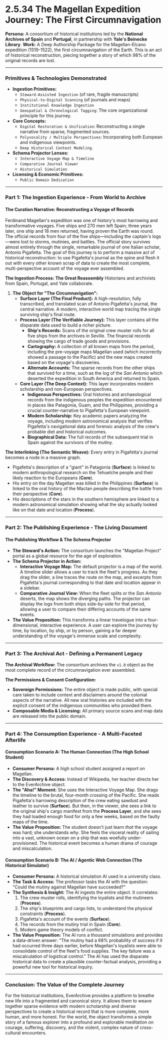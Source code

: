 # 2.5.34 The Magellan Expedition Journey: The First Circumnavigation

**Persona:** A consortium of historical institutions led by the **National Archives of Spain** and **Portugal**, in partnership with **Yale's Beinecke Library**.
**Work:** A Deep Authorship Package for the Magellan-Elcano expedition (1519-1522), the first circumnavigation of the Earth. This is an act of historical reconstruction, piecing together a story of which 98% of the original records are lost.

---

### **Primitives & Technologies Demonstrated**

*   **Ingestion Primitives:**
    *   `Steward-Assisted Ingestion` (of rare, fragile manuscripts)
    *   `Physical-to-Digital Scanning` (of journals and maps)
    *   `Institutional Knowledge Ingestion`
    *   `Geospatial & Chronological Tagging`: The core organizational principle for this journey.
*   **Core Concepts:**
    *   `Digital Restoration & Unification`: Reconstructing a single narrative from sparse, fragmented sources.
    *   `Polyvocality / Multiple Perspectives`: Incorporating both European and indigenous viewpoints.
    *   `Deep Historical Context Modeling`.
*   **Schema Projector Lenses:**
    *   `Interactive Voyage Map & Timeline`
    *   `Comparative Journal Viewer`
    *   `Historical Simulation`
*   **Licensing & Economic Primitives:**
    *   `Public Domain Dedication`

---

### **Part 1: The Ingestion Experience - From World to Archive**

#### **The Curation Narrative: Reconstructing a Voyage of Records**
Ferdinand Magellan's expedition was one of history's most harrowing and transformative voyages. Five ships and 270 men left Spain; three years later, one ship and 18 men returned, having proven the Earth was round. The official records from four of the five ships—including the captain's logs—were lost to storms, mutinies, and battles. The official story survives almost entirely through the single, remarkable journal of one Italian scholar, Antonio Pigafetta. The goal of this journey is to perform a massive act of historical reconstruction: to use Pigafetta's journal as the spine and flesh it out with every other known scrap of data to create the most complete, multi-perspective account of the voyage ever assembled.

**The Ingestion Process: The Great Reassembly**
Historians and archivists from Spain, Portugal, and Yale collaborate.

1.  **The Object for "The Circumnavigation":**
    *   **Surface Layer (The Final Product):** A high-resolution, fully transcribed, and translated scan of Antonio Pigafetta's journal, the central narrative. A modern, interactive world map tracing the single surviving ship's final route.
    *   **Process Layer (The Verifiable Journey):** This layer contains all the disparate data used to build a richer picture.
        *   **Ship's Records:** Scans of the original crew muster rolls for all five ships from the archives in Seville. The financial records showing the cargo of trade goods and provisions.
        *   **Cartography:** A collection of all known maps from the period, including the pre-voyage maps Magellan used (which incorrectly showed a passage to the Pacific) and the new maps created based on the voyage's discoveries.
        *   **Alternate Accounts:** The sparse records from the other ships that survived for a time, such as the log of the *San Antonio* which deserted the expedition in South America and returned to Spain.
    *   **Core Layer (The Deep Context):** This layer incorporates modern scholarship and non-European perspectives.
        *   **Indigenous Perspectives:** Oral histories and archaeological records from the indigenous peoples the expedition encountered in places like Patagonia, Guam, and the Philippines, providing a crucial counter-narrative to Pigafetta's European viewpoint.
        *   **Modern Scholarship:** Key academic papers analyzing the voyage, including modern astronomical analysis that verifies Pigafetta's navigational data and forensic analysis of the crew's probable diet and historical outcomes.
        *   **Biographical Data:** The full records of the subsequent trial in Spain against the survivors of the mutiny.

**The Interlinking (The Semantic Weave):**
Every entry in Pigafetta's journal becomes a node in a massive graph.
*   Pigafetta's description of a "giant" in Patagonia (**Surface**) is linked to modern anthropological research on the Tehuelche people and their likely reaction to the Europeans (**Core**).
*   His entry on the day Magellan was killed in the Philippines (**Surface**) is linked to the oral history of the Mactan people describing the battle from their perspective (**Core**).
*   His descriptions of the stars in the southern hemisphere are linked to a modern astronomical simulation showing what the sky actually looked like on that date and location (**Process**).

---

### **Part 2: The Publishing Experience - The Living Document**

#### **The Publishing Workflow & The Schema Projector**
*   **The Steward's Action:** The consortium launches the "Magellan Project" portal as a global resource for the age of exploration.
*   **The Schema Projector in Action:**
    *   **Interactive Voyage Map:** The default projector is a map of the world. A timeline slider allows a user to track the fleet's progress. As they drag the slider, a line traces the route on the map, and excerpts from Pigafetta's journal corresponding to that date and location appear in a sidebar.
    *   **Comparative Journal View:** When the fleet splits or the *San Antonio* deserts, the map shows the diverging paths. The projector can display the logs from both ships side-by-side for that period, allowing a user to compare their differing accounts of the same events.
*   **The Value Proposition:** This transforms a linear travelogue into a four-dimensional, interactive experience. A user can explore the journey by time, by location, by ship, or by person, gaining a far deeper understanding of the voyage's immense scale and complexity.

---

### **Part 3: The Archival Act - Defining a Permanent Legacy**

**The Archival Workflow:**
The consortium archives the `v1.0` object as the most complete record of the circumnavigation ever assembled.

**The Permissions & Consent Configuration:**
*   **Sovereign Permissions:** The entire object is made public, with special care taken to include context and disclaimers around the colonial aspects of the narrative. All new oral histories are included with the explicit consent of the indigenous communities who provided them.
*   **Composable Media & Licensing:** All primary source scans and map data are released into the public domain.

---

### **Part 4: The Consumption Experience - A Multi-Faceted Afterlife**

#### **Consumption Scenario A: The Human Connection (The High School Student)**
*   **Consumer Persona:** A high school student assigned a report on Magellan.
*   **The Discovery & Access:** Instead of Wikipedia, her teacher directs her to the EverArchive object.
*   **The "Aha!" Moment:** She uses the Interactive Voyage Map. She drags the timeline to the brutal, four-month crossing of the Pacific. She reads Pigafetta's harrowing description of the crew eating sawdust and leather to survive (**Surface**). But then, in the viewer, she sees a link to the original ship's cargo manifest from the **Process Layer**, and she sees they had loaded enough food for only a few weeks, based on the faulty maps of the time.
*   **The Value Proposition:** The student doesn't just learn *that* the voyage was hard; she understands *why*. She feels the visceral reality of sailing into a vast, unknown ocean on a ship that was woefully under-provisioned. The historical event becomes a human drama of courage and miscalculation.

#### **Consumption Scenario B: The AI / Agentic Web Connection (The Historical Simulator)**
*   **Consumer Persona:** A historical simulation AI used in a university class.
*   **The Task & Access:** The professor tasks the AI with the question: "Could the mutiny against Magellan have succeeded?"
*   **The Synthesis & Insight:** The AI ingests the entire object. It correlates:
    1.  The crew muster rolls, identifying the loyalists and the mutineers (**Process**).
    2.  The ship's blueprints and cargo lists, to understand the physical constraints (**Process**).
    3.  Pigafetta's account of the events (**Surface**).
    4.  The records from the mutiny trial in Spain (**Core**).
    5.  Modern game theory models of conflict.
*   **The Value Proposition:** The AI runs a thousand simulations and provides a data-driven answer: "The mutiny had a 68% probability of success if it had occurred three days earlier, before Magellan's loyalists were able to consolidate control of the fleet's food supplies. The key failure was a miscalculation of logistical control." The AI has used the disparate historical data to create a plausible counter-factual analysis, providing a powerful new tool for historical inquiry.

---

### **Conclusion: The Value of the Complete Journey**
For the historical institutions, EverArchive provides a platform to breathe new life into a fragmented and canonical story. It allows them to weave together sparse evidence with modern scholarship and diverse perspectives to create a historical record that is more complete, more human, and more honest. For the world, the object transforms a simple story of a famous explorer into a profound and explorable meditation on courage, suffering, discovery, and the violent, complex nature of cross-cultural encounters.
